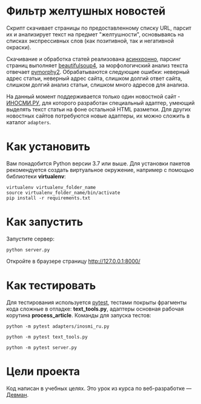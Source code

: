 # Фильтр желтушных новостей

Скрипт скачивает страницы по предоставленному списку URL, парсит их и анализирует текст на предмет "желтушности", основываясь на списках экспрессивных слов (как позитивной, так и негативной окраски).

Скачивание и обработка статей реализована [асинхронно](https://docs.aiohttp.org/en/stable/index.html), парсинг страниц выполняет [beautifulsoup4](https://pypi.org/project/beautifulsoup4/), за морфологичский анализ текста отвечает [pymorphy2](https://pymorphy2.readthedocs.io/en/latest/). Обрабатываются следующие ошибки: неверный адрес статьи, неверный адрес сайта, слишком долгий ответ сайта, слишком долгий анализ статьи, слишком много адресов для анализа.

На данный момент поддерживается только один новостной сайт - [ИНОСМИ.РУ](https://inosmi.ru/), для которого разработан специальный адаптер, умеющий выделять текст статьи на фоне остальной HTML разметки. Для других новостных сайтов потребуются новые адаптеры, их можно сложить в каталог `adapters`.


# Как установить

Вам понадобится Python версии 3.7 или выше. Для установки пакетов рекомендуется создать виртуальное окружение, например с помощью библиотеки **virtualenv**:

```python3
virtualenv virtualenv_folder_name
source virtualenv_folder_name/bin/activate
pip install -r requirements.txt
```


# Как запустить

Запустите сервер:

```python3
python server.py
```

Откройте в браузере страницу http://127.0.0.1:8000/


# Как тестировать

Для тестирования используется [pytest](https://docs.pytest.org/en/latest/), тестами покрыты фрагменты кода сложные в отладке: **text_tools.py**, адаптеры основная рабочая корутина **process_article**. Команды для запуска тестов:

```python3
python -m pytest adapters/inosmi_ru.py
```

```python3
python -m pytest text_tools.py
```

```python3
python -m pytest server.py
```


# Цели проекта

Код написан в учебных целях. Это урок из курса по веб-разработке — [Девман](https://dvmn.org).

